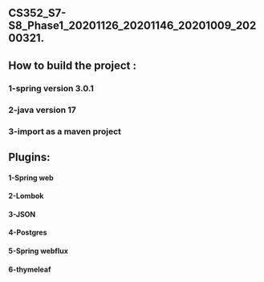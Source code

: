 ##  CS352_S7-S8_Phase1_20201126_20201146_20201009_20200321.

## How to build the project :
### 1-spring version 3.0.1
### 2-java version 17
### 3-import as a maven project
## Plugins:
#### 1-Spring web
#### 2-Lombok
#### 3-JSON
#### 4-Postgres
#### 5-Spring webflux
#### 6-thymeleaf

